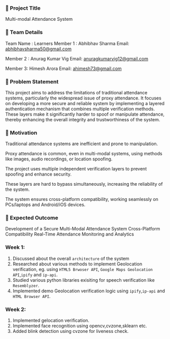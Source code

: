 ### 🧠 Project Title
Multi-modal Attendance System

### 👥 Team Details
Team Name : Learners
Member 1 : Abhibhav Sharma
Email: abhibhavsharma50@gmail.com

Member 2 : Anurag Kumar Vig
Email: anuragkumarvig12@gmail.com

Member 3: Himesh Arora
Email: ahimesh73@gmail.com

### 🧩 Problem Statement
This project aims to address the limitations of traditional attendance systems, particularly the widespread issue of proxy attendance. It focuses on developing a more secure and reliable system by implementing a layered authentication mechanism that combines multiple verification methods. These layers make it significantly harder to spoof or manipulate attendance, thereby enhancing the overall integrity and trustworthiness of the system.

### 🚀 Motivation
Traditional attendance systems are inefficient and prone to manipulation.

Proxy attendance is common, even in multi-modal systems, using methods like images, audio recordings, or location spoofing.

The project uses multiple independent verification layers to prevent spoofing and enhance security.

These layers are hard to bypass simultaneously, increasing the reliability of the system.

The system ensures cross-platform compatibility, working seamlessly on PCs/laptops and Android/iOS devices.

### 🎯 Expected Outcome
Development of a Secure Multi-Modal Attendance System
Cross-Platform Compatibility
Real-Time Attendance Monitoring and Analytics


### Week 1:

1. Discussed about the overall `architecture` of the system
2. Researched about various methods to implement Geolocation verification, eg. using `HTML5 Brwoser API`, `Google Maps Geolocation API`,`ipify` and `ip-api`.
3. Studied various python libraries exisiting for speech verification like `Resemblyzer`.
4. Implemented demo Geolocation verification logic using `ipify`,`ip-api` and `HTML Browser API`.


### Week 2:
1. Implemented gelocation verification.
2. Implemented face recognition using opencv,cvzone,sklearn etc.
3. Added blink detection using cvzone for liveness check.